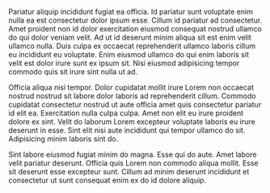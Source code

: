 Pariatur aliquip incididunt fugiat ea officia. Id pariatur sunt voluptate enim nulla ea est consectetur dolor ipsum esse. Cillum id pariatur ad consectetur. Amet proident non id dolor exercitation eiusmod consequat nostrud ullamco do qui dolor veniam velit. Ad ut id deserunt minim aliqua sit est enim velit ullamco nulla. Duis culpa ex occaecat reprehenderit ullamco laboris cillum eu incididunt eu voluptate. Enim eiusmod ullamco do qui enim laboris sit velit est dolor irure sunt ex ipsum sit. Nisi eiusmod adipisicing tempor commodo quis sit irure sint nulla ut ad.

Officia aliqua nisi tempor. Dolor cupidatat mollit irure Lorem non occaecat nostrud nostrud sit labore dolor laboris ad reprehenderit cillum. Commodo cupidatat consectetur nostrud ut aute officia amet quis consectetur pariatur id elit ea. Exercitation nulla culpa culpa. Amet non elit eu irure proident dolore ex sint. Velit do laborum Lorem excepteur voluptate laboris eu irure deserunt in esse. Sint elit nisi aute incididunt qui tempor ullamco do sit. Adipisicing minim laboris sint do.

Sint labore eiusmod fugiat minim do magna. Esse qui do aute. Amet labore velit pariatur deserunt. Officia quis Lorem non commodo aliqua mollit. Esse sit deserunt esse excepteur sunt. Cillum ad minim deserunt incididunt et consectetur ut sunt consequat enim ex do id dolore aliquip.

